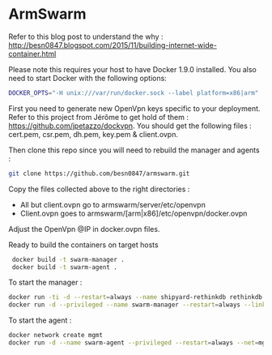 # ArmSwarm

Refer to this blog post to understand the why : http://besn0847.blogspot.com/2015/11/building-internet-wide-container.html

Please note this requires your host to have Docker 1.9.0 installed.
You also need to start Docker with the following options:
```bash
DOCKER_OPTS="-H unix:///var/run/docker.sock --label platform=x86|arm"
```

First you need to generate new OpenVpn keys specific to your deployment. Refer to this project from Jérôme to get hold of them : https://github.com/jpetazzo/dockvpn.
You should get the following files : cert.pem, csr.pem, dh.pem, key.pem & client.ovpn.

Then clone this repo since you will need to rebuild the manager and agents :

```bash
git clone https://github.com/besn0847/armswarm.git
```

Copy the files collected above to the right directories : 
- All but client.ovpn go to armswarm/server/etc/openvpn
- Client.ovpn goes to armswarm/[arm|x86]/etc/openvpn/docker.ovpn
 
Adjust the OpenVpn @IP in docker.ovpn files.

Ready to build the containers on target hosts
```bash
 docker build -t swarm-manager .
 docker build -t swarm-agent .
```
To start the manager :

```bash
docker run -ti -d --restart=always --name shipyard-rethinkdb rethinkdb
docker run -d --privileged --name swarm-manager --restart=always --link shipyard-rethinkdb:rethinkdb -p 1194:1194/udp -p 23760:23760 -p 8080:8080 -v /var/run/docker.sock:/var/run/docker.sock swarm-manager
```

To start the agent :

```bash
docker network create mgmt
docker run -d --name swarm-agent --privileged --restart=always --net=mgmt -v /var/run/docker.sock:/var/run/docker.sock swarm-agent
```
